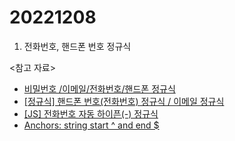 # 20221208

1. 전화번호, 핸드폰 번호 정규식

<참고 자료>

- [비밀번호 /이메일/전화번호/핸드폰 정규식](https://epthffh.tistory.com/entry/%EB%B9%84%EB%B0%80%EB%B2%88%ED%98%B8-%EC%A0%95%EA%B7%9C%EC%8B%9D)
- [[정규식] 핸드폰 번호(전화번호) 정규식 / 이메일 정규식](https://simsimhaningyeo.tistory.com/155)
- [[JS] 전화번호 자동 하이픈(-) 정규식](https://gurtn.tistory.com/86)
- [Anchors: string start ^ and end $](https://javascript.info/regexp-anchors)
